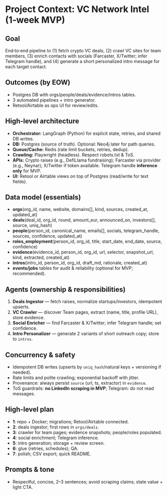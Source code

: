 # Project Context: VC Network Intel (1‑week MVP)


## Goal
End‑to‑end pipeline to (1) fetch crypto VC deals, (2) crawl VC sites for team members, (3) enrich contacts with socials (Farcaster, X/Twitter; infer Telegram handle), and (4) generate a short personalized intro message for each target contact.


## Outcomes (by EOW)
- Postgres DB with orgs/people/deals/evidence/intros tables.
- 3 automated pipelines + intro generator.
- Retool/Airtable as ops UI for review/edits.


## High‑level architecture
- **Orchestrator:** LangGraph (Python) for explicit state, retries, and shared DB writes.
- **DB:** Postgres (source of truth). Optional: Neo4j later for path queries.
- **Queue/Cache:** Redis (rate limit buckets, retries, dedup).
- **Crawling:** Playwright (headless). Respect robots.txt & ToS.
- **APIs:** Crypto raises (e.g., DefiLlama fundraising); Farcaster via provider (e.g., Neynar); X/Twitter if token available. Telegram handle **inference only** for MVP.
- **UI:** Retool or Airtable views on top of Postgres (read/write for text fields).


## Data model (essentials)
- **orgs**(org_id, name, website, domains[], kind, sources, created_at, updated_at)
- **deals**(deal_id, org_id, round, amount_eur, announced_on, investors[], source, uniq_hash)
- **people**(person_id, canonical_name, emails[], socials, telegram_handle, sources, confidence, updated_at)
- **roles_employment**(person_id, org_id, title, start_date, end_date, source, confidence)
- **evidence**(evidence_id, person_id, org_id, url, selector, snapshot_url, kind, extracted, created_at)
- **intros**(intro_id, person_id, org_id, draft_md, rationale, created_at)
- **events/jobs** tables for audit & reliability (optional for MVP; recommended).


## Agents (ownership & responsibilities)
1) **Deals Ingestor** — fetch raises, normalize startups/investors, idempotent upserts.
2) **VC Crawler** — discover Team pages, extract (name, title, profile URL), store evidence.
3) **Social Enricher** — find Farcaster & X/Twitter; infer Telegram handle; set confidence.
4) **Intro Personalizer** — generate 2 variants of short outreach copy; store to `intros`.


## Concurrency & safety
- Idempotent DB writes (upserts by `uniq_hash`/natural keys + versioning if needed).
- Rate limits and polite crawling; exponential backoff with jitter.
- Provenance: always persist `source` (url, ts, extractor) in `evidence`.
- ToS guardrails: **no LinkedIn scraping in MVP**; Telegram: do not read messages.


## High-level plan
- **1**: repo + Docker; migrations; Retool/Airtable connected.
- **2**: deals ingestor; first rows in `orgs/deals`.
- **3**: crawler for team pages; evidence snapshots; people/roles populated.
- **4**: social enrichment; Telegram inference.
- **5**: intro generation; storage + review screen.
- **6**: glue (retries, schedules); QA.
- **7**: polish; CSV export; quick README.


## Prompts & tone
- Respectful, concise, 2–3 sentences; avoid scraping claims; state value + light CTA.